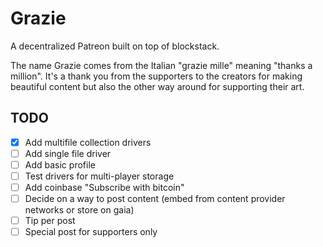 # Grazie
A decentralized Patreon built on top of blockstack.

The name Grazie comes from the Italian "grazie mille" meaning "thanks a million". It's a thank you from the supporters to the creators for making beautiful content but also the other way around for supporting their art.


## TODO
- [x] Add multifile collection drivers
- [ ] Add single file driver
- [ ] Add basic profile
- [ ] Test drivers for multi-player storage
- [ ] Add coinbase "Subscribe with bitcoin"
- [ ] Decide on a way to post content (embed from content provider networks or store on gaia)
- [ ] Tip per post
- [ ] Special post for supporters only
